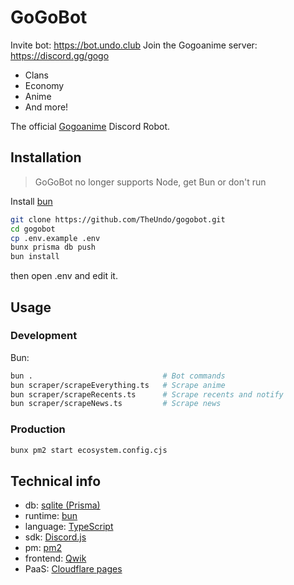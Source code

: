 # GoGoBot

Invite bot: https://bot.undo.club
Join the Gogoanime server: https://discord.gg/gogo

- Clans
- Economy
- Anime
- And more!

The official [Gogoanime](https://anitaku.so) Discord Robot.

## Installation

> GoGoBot no longer supports Node, get Bun or don't run

Install [bun](https://bun.sh)

```sh
git clone https://github.com/TheUndo/gogobot.git
cd gogobot
cp .env.example .env
bunx prisma db push
bun install
```

then open .env and edit it.

## Usage

### Development

Bun:

```sh
bun .                             # Bot commands
bun scraper/scrapeEverything.ts   # Scrape anime
bun scraper/scrapeRecents.ts      # Scrape recents and notify
bun scraper/scrapeNews.ts         # Scrape news
```

### Production

```sh
bunx pm2 start ecosystem.config.cjs
```

## Technical info

- db: [sqlite (Prisma)](https://www.prisma.io/)
- runtime: [bun](https://bun.sh)
- language: [TypeScript](https://www.typescriptlang.org/)
- sdk: [Discord.js](https://discord.js.org)
- pm: [pm2](https://pm2.io/)
- frontend: [Qwik](https://qwik.dev)
- PaaS: [Cloudflare pages](https://pages.dev)
